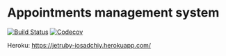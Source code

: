 # Appointments management system

[![Build Status](https://travis-ci.com/iosadchiy/jetruby.svg?branch=master)](https://travis-ci.com/iosadchiy/jetruby)
[![Codecov](https://img.shields.io/codecov/c/github/iosadchiy/jetruby.svg)](https://codecov.io/gh/iosadchiy/jetruby)


Heroku: https://jetruby-iosadchiy.herokuapp.com/
